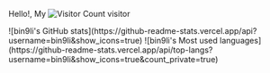 Hello!, My ![Visitor Count](https://profile-counter.glitch.me/bin9li/count.svg) visitor
<tr><td>
![bin9li's GitHub stats](https://github-readme-stats.vercel.app/api?username=bin9li&show_icons=true)
![bin9li's Most used languages](https://github-readme-stats.vercel.app/api/top-langs?username=bin9li&show_icons=true&count_private=true)
